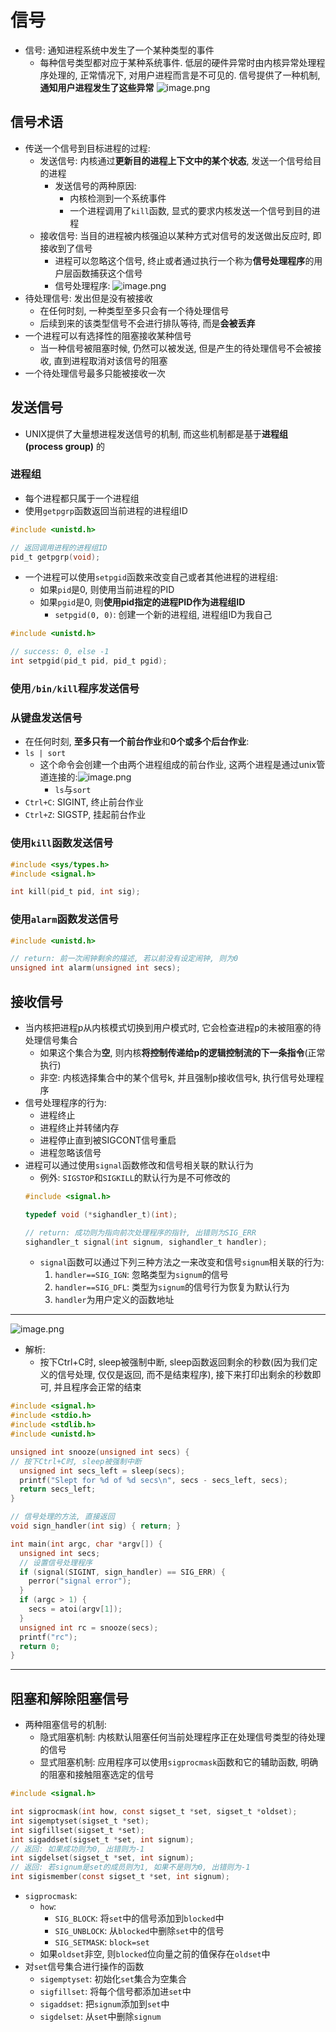 # 信号
- 信号: 通知进程系统中发生了一个某种类型的事件
	- 每种信号类型都对应于某种系统事件. 低层的硬件异常时由内核异常处理程序处理的, 正常情况下, 对用户进程而言是不可见的. 信号提供了一种机制, **通知用户进程发生了这些异常**
![image.png](https://raw.githubusercontent.com/alwaysmissin/picgo/main/20231019222711.png)

## 信号术语
- 传送一个信号到目标进程的过程:
	- 发送信号: 内核通过**更新目的进程上下文中的某个状态**, 发送一个信号给目的进程
		- 发送信号的两种原因:
			- 内核检测到一个系统事件
			- 一个进程调用了`kill`函数, 显式的要求内核发送一个信号到目的进程
	- 接收信号: 当目的进程被内核强迫以某种方式对信号的发送做出反应时, 即接收到了信号
		- 进程可以忽略这个信号, 终止或者通过执行一个称为**信号处理程序**的用户层函数捕获这个信号
		- 信号处理程序: ![image.png](https://raw.githubusercontent.com/alwaysmissin/picgo/main/20231019223047.png)
- 待处理信号: 发出但是没有被接收
	- 在任何时刻, 一种类型至多只会有一个待处理信号
	- 后续到来的该类型信号不会进行排队等待, 而是**会被丢弃**
- 一个进程可以有选择性的阻塞接收某种信号
	- 当一种信号被阻塞时候, 仍然可以被发送, 但是产生的待处理信号不会被接收, 直到进程取消对该信号的阻塞
- 一个待处理信号最多只能被接收一次

## 发送信号
- UNIX提供了大量想进程发送信号的机制, 而这些机制都是基于**进程组(process group)** 的
### 进程组
- 每个进程都只属于一个进程组
- 使用`getpgrp`函数返回当前进程的进程组ID
```C
#include <unistd.h>

// 返回调用进程的进程组ID
pid_t getpgrp(void);
```
- 一个进程可以使用`setpgid`函数来改变自己或者其他进程的进程组:
	- 如果`pid`是0, 则使用当前进程的PID
	- 如果`pgid`是0, 则**使用pid指定的进程PID作为进程组ID**
		- `setpgid(0, 0)`: 创建一个新的进程组, 进程组ID为我自己
```C
#include <unistd.h>

// success: 0, else -1
int setpgid(pid_t pid, pid_t pgid);
```

### 使用`/bin/kill`程序发送信号

### 从键盘发送信号
- 在任何时刻, **至多只有一个前台作业**和**0个或多个后台作业**:
- `ls | sort`
	- 这个命令会创建一个由两个进程组成的前台作业, 这两个进程是通过unix管道连接的:![image.png](https://raw.githubusercontent.com/alwaysmissin/picgo/main/20231019224124.png)
		- `ls`与`sort`
- `Ctrl+C`: SIGINT, 终止前台作业
- `Ctrl+Z`: SIGSTP, 挂起前台作业

### 使用`kill`函数发送信号
```c
#include <sys/types.h>
#include <signal.h>

int kill(pid_t pid, int sig);
```

### 使用`alarm`函数发送信号
```c
#include <unistd.h>

// return: 前一次闹钟剩余的描述, 若以前没有设定闹钟, 则为0
unsigned int alarm(unsigned int secs);
```

## 接收信号
- 当内核把进程p从内核模式切换到用户模式时, 它会检查进程p的未被阻塞的待处理信号集合
	- 如果这个集合为**空**, 则内核**将控制传递给p的逻辑控制流的下一条指令**(正常执行)
	- 非空: 内核选择集合中的某个信号k, 并且强制p接收信号k, 执行信号处理程序
- 信号处理程序的行为:
	- 进程终止
	- 进程终止并转储内存
	- 进程停止直到被SIGCONT信号重启
	- 进程忽略该信号
- 进程可以通过使用`signal`函数修改和信号相关联的默认行为
	- 例外: `SIGSTOP`和`SIGKILL`的默认行为是不可修改的
	```c
	#include <signal.h>
	
	typedef void (*sighandler_t)(int);
	
	// return: 成功则为指向前次处理程序的指针, 出错则为SIG_ERR
	sighandler_t signal(int signum, sighandler_t handler);
	```
	- `signal`函数可以通过下列三种方法之一来改变和信号`signum`相关联的行为:
		1. `handler==SIG_IGN`: 忽略类型为`signum`的信号
		2. `handler==SIG_DFL`: 类型为`signum`的信号行为恢复为默认行为
		3. `handler`为用户定义的函数地址

---
![image.png](https://raw.githubusercontent.com/alwaysmissin/picgo/main/20231019225348.png)
- 解析:
	- 按下Ctrl+C时, sleep被强制中断, sleep函数返回剩余的秒数(因为我们定义的信号处理, 仅仅是返回, 而不是结束程序), 接下来打印出剩余的秒数即可, 并且程序会正常的结束
```c
#include <signal.h>
#include <stdio.h>
#include <stdlib.h>
#include <unistd.h>

unsigned int snooze(unsigned int secs) {
// 按下Ctrl+C时, sleep被强制中断
  unsigned int secs_left = sleep(secs);
  printf("Slept for %d of %d secs\n", secs - secs_left, secs);
  return secs_left;
}

// 信号处理的方法, 直接返回
void sign_handler(int sig) { return; }

int main(int argc, char *argv[]) {
  unsigned int secs;
  // 设置信号处理程序
  if (signal(SIGINT, sign_handler) == SIG_ERR) {
    perror("signal error");
  }
  if (argc > 1) {
    secs = atoi(argv[1]);
  }
  unsigned int rc = snooze(secs);
  printf("rc");
  return 0;
}
```
---
## 阻塞和解除阻塞信号
- 两种阻塞信号的机制:
	- 隐式阻塞机制: 内核默认阻塞任何当前处理程序正在处理信号类型的待处理的信号
	- 显式阻塞机制: 应用程序可以使用`sigprocmask`函数和它的辅助函数, 明确的阻塞和接触阻塞选定的信号
```C
#include <signal.h>

int sigprocmask(int how, const sigset_t *set, sigset_t *oldset);
int sigemptyset(sigset_t *set);
int sigfillset(sigset_t *set);
int sigaddset(sigset_t *set, int signum);
// 返回: 如果成功则为0, 出错则为-1
int sigdelset(sigset_t *set, int signum);
// 返回: 若signum是set的成员则为1, 如果不是则为0, 出错则为-1
int sigismember(const sigset_t *set, int signum);
```

- `sigprocmask`:
	- `how`:
		- `SIG_BLOCK`: 将`set`中的信号添加到`blocked`中
		- `SIG_UNBLOCK`: 从`blocked`中删除`set`中的信号
		- `SIG_SETMASK`: `block=set`
	- 如果`oldset`非空, 则`blocked`位向量之前的值保存在`oldset`中
- 对`set`信号集合进行操作的函数
	- `sigemptyset`: 初始化`set`集合为空集合
	- `sigfillset`: 将每个信号都添加进`set`中
	- `sigaddset`: 把`signum`添加到`set`中
	- `sigdelset`: 从`set`中删除`signum`